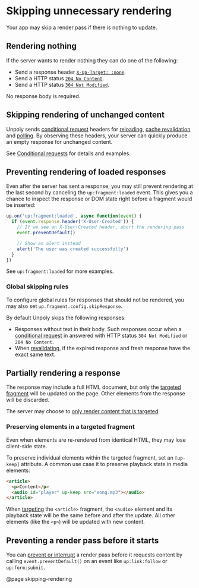 Skipping unnecessary rendering
==============================

Your app may skip a render pass if there is nothing to update.


## Rendering nothing

If the server wants to render nothing they can do one of the following:

- Send a response header [`X-Up-Target: :none`](/X-Up-Target).
- Send a HTTP status [`204 No Content`](https://developer.mozilla.org/en-US/docs/Web/HTTP/Status/204).
- Send a HTTP status [`304 Not Modified`](https://developer.mozilla.org/en-US/docs/Web/HTTP/Status/304).

No response body is required.


## Skipping rendering of unchanged content

Unpoly sends [conditional request](/conditional-requests) headers for [reloading](/up.reload),
[cache revalidation](/caching#revalidation) and [polling](/up-poll).
By observing these headers, your server can quickly produce an empty response for unchanged content.

See [Conditional requests](/conditional-requests) for details and examples.


## Preventing rendering of loaded responses

Even after the server has sent a response, you may still prevent rendering at the last second
by canceling the `up:fragment:loaded` event.  This gives you a chance to inspect the response
or DOM state right before a fragment would be inserted:

  ```js
  up.on('up:fragment:loaded', async function(event) {
    if (event.response.header('X-User-Created')) {
      // If we see an X-User-Created header, abort the rendering pass
      event.preventDefault()

      // Show an alert instead
      alert('The user was created successfully')
    }
  })
  ```

See `up:fragment:loaded` for more examples.


### Global skipping rules

To configure global rules for responses that should not be rendered, you may
also set `up.fragment.config.skipResponse`.

By default Unpoly skips the following responses:

- Responses without text in their body.
  Such responses occur when a [conditional request](/conditional-requests)
  in answered with HTTP status `304 Not Modified` or `204 No Content`.
- When [revalidating](/caching#revalidation), if the expired response and fresh response
  have the exact same text.



## Partially rendering a response

The response may include a full HTML document, but only the [targeted fragment](/targeting-fragments)
will be updated on the page. Other elements from the response will be discarded.

The server may choose to [only render content that is targeted](/optimizing-responses).



### Preserving elements in a targeted fragment

Even when elements are re-rendered from identical HTML, they may lose client-side state.

To preserve individual elements within the targeted fragment, set an `[up-keep]` attribute.
A common use case it to preserve playback state in media elements:

```html
<article>
  <p>Content</p>
  <audio id="player" up-keep src="song.mp3"></audio>
</article>
```

When [targeting](/targeting-fragments) the `<article>` fragment, the `<audio>` element and
its playback state will be the same before and after the update. All other elements (like the `<p>`)
will be updated with new content.


## Preventing a render pass before it starts

You can [prevent or interrupt](/render-hooks#preventing-a-render-pass) a render pass before it requests content
by calling `event.preventDefault()` on an event like `up:link:follow` or `up:form:submit`.


@page skipping-rendering
